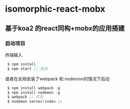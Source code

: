 # isomorphic-react-mobx

## 基于koa2 的react同构+mobx的应用搭建

### 启动项目

终端输入
``` javascript
 $ npm install 
 $ npm start // 启动 
```

或者在全局安装了webpack 和 nodemon的情况下启动

``` javascript
 $ npm install webpack -g
 $ npm install nodemon -g
 $ webpack // 打包
 $ nodemon server/index.js

```

